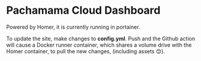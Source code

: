 # Pachamama Cloud Dashboard

Powered by Homer, it is currently running in portainer. 

To update the site, make changes to **config.yml**. Push and the Github action will cause a Docker runner container, which shares a volume drive with the Homer container, to pull the new changes, (including assets 😊).